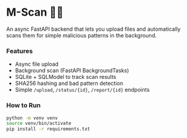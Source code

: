 # M-Scan 🕵️‍♂️

An async FastAPI backend that lets you upload files and automatically scans them for simple malicious patterns in the background.

### Features
- Async file upload
- Background scan (FastAPI BackgroundTasks)
- SQLite + SQLModel to track scan results
- SHA256 hashing and bad pattern detection
- Simple `/upload`, `/status/{id}`, `/report/{id}` endpoints

### How to Run

```bash
python -m venv venv
source venv/bin/activate
pip install -r requirements.txt
